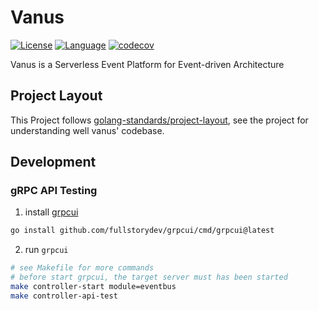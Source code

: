 # Vanus

[![License](https://img.shields.io/badge/License-Apache_2.0-green.svg)](https://github.com/linkall-labs/vanus/blob/main/LICENSE)
[![Language](https://img.shields.io/badge/Language-Go-blue.svg)](https://golang.org/)
[![codecov](https://codecov.io/gh/linkall-labs/vanus/branch/main/graph/badge.svg?token=RSXSIMEY4V)](https://codecov.io/gh/linkall-labs/vanus)


Vanus is a Serverless Event Platform for Event-driven Architecture

## Project Layout

This Project follows [golang-standards/project-layout](https://github.com/golang-standards/project-layout), see the
project for understanding well vanus' codebase.

## Development

### gRPC API Testing

1. install [grpcui](https://github.com/fullstorydev/grpcui)

```bash
go install github.com/fullstorydev/grpcui/cmd/grpcui@latest
```

2. run `grpcui`

```bash
# see Makefile for more commands
# before start grpcui, the target server must has been started
make controller-start module=eventbus
make controller-api-test
```